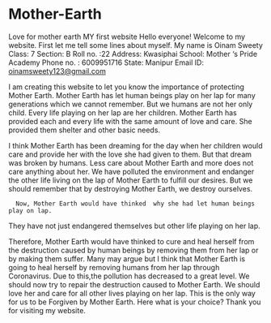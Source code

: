 # Mother-Earth
Love for mother earth
MY first website
     Hello everyone! Welcome to my website. First let me tell some lines about myself.
My name is Oinam Sweety
Class: 7
Section: B 
Roll no. :22
Address: Kwasiphai
School: Mother ‘s Pride Academy
Phone no. : 6009951716
State: Manipur
Email ID: oinamsweety123@gmail.com

 I am creating this website to let you know the importance of protecting Mother Earth.
Mother Earth has let human beings play on her lap for many generations which we cannot
remember. But we humans are not her only child. Every life playing on her lap are her 
children. Mother Earth has provided each and every life with the same amount of love
and care. She provided them shelter and other basic needs.

I think Mother Earth has been dreaming for the day 
when her children would care and provide her with the love she had given to them.
But that dream was broken by humans. Less care about Mother Earth and more does 
not care anything about her. We have polluted the environment and endanger the  other
life living on the lap of Mother Earth to fulfill our desires. But we should remember
that by destroying Mother Earth, we destroy ourselves.
      
      Now, Mother Earth would have thinked  why she had let human beings play on lap. 
They have not just endangered themselves but other  life playing on her lap.
       
Therefore, Mother Earth would have thinked to cure and heal herself from the
destruction caused by human beings by removing them from her lap or by making them suffer.
Many may argue but I think that Mother Earth is going to heal herself by removing humans from
her lap through Coronavirus. Due to this,the pollution has decreased to a great level.
     We should now try to repair the destruction caused to Mother Earth. We should love her and
     care for all other lives playing on her lap. This is the only way for us to be Forgiven by Mother
     Earth.
Here what is your choice?
Thank you for visiting my website.


